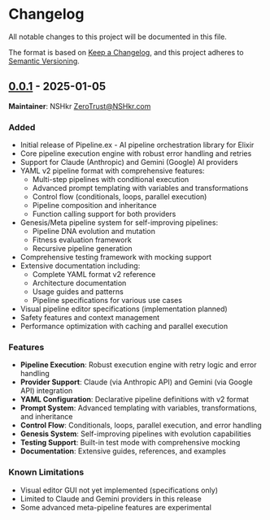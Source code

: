 # Changelog

All notable changes to this project will be documented in this file.

The format is based on [Keep a Changelog](https://keepachangelog.com/en/1.0.0/),
and this project adheres to [Semantic Versioning](https://semver.org/spec/v2.0.0.html).

## [0.0.1] - 2025-01-05

**Maintainer**: NSHkr <ZeroTrust@NSHkr.com>

### Added
- Initial release of Pipeline.ex - AI pipeline orchestration library for Elixir
- Core pipeline execution engine with robust error handling and retries
- Support for Claude (Anthropic) and Gemini (Google) AI providers
- YAML v2 pipeline format with comprehensive features:
  - Multi-step pipelines with conditional execution
  - Advanced prompt templating with variables and transformations
  - Control flow (conditionals, loops, parallel execution)
  - Pipeline composition and inheritance
  - Function calling support for both providers
- Genesis/Meta pipeline system for self-improving pipelines:
  - Pipeline DNA evolution and mutation
  - Fitness evaluation framework
  - Recursive pipeline generation
- Comprehensive testing framework with mocking support
- Extensive documentation including:
  - Complete YAML format v2 reference
  - Architecture documentation
  - Usage guides and patterns
  - Pipeline specifications for various use cases
- Visual pipeline editor specifications (implementation planned)
- Safety features and context management
- Performance optimization with caching and parallel execution

### Features
- **Pipeline Execution**: Robust execution engine with retry logic and error handling
- **Provider Support**: Claude (via Anthropic API) and Gemini (via Google API) integration
- **YAML Configuration**: Declarative pipeline definitions with v2 format
- **Prompt System**: Advanced templating with variables, transformations, and inheritance
- **Control Flow**: Conditionals, loops, parallel execution, and error handling
- **Genesis System**: Self-improving pipelines with evolution capabilities
- **Testing Support**: Built-in test mode with comprehensive mocking
- **Documentation**: Extensive guides, references, and examples

### Known Limitations
- Visual editor GUI not yet implemented (specifications only)
- Limited to Claude and Gemini providers in this release
- Some advanced meta-pipeline features are experimental

[0.0.1]: https://github.com/nshkrdotcom/pipeline_ex/releases/tag/v0.0.1